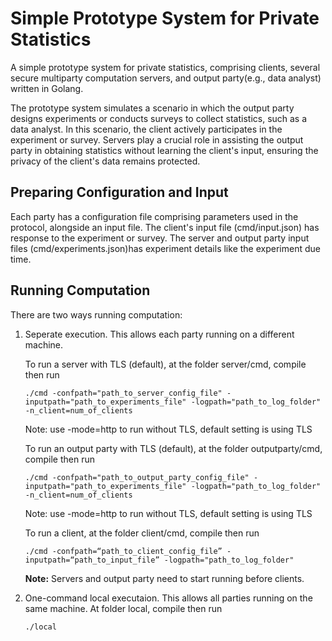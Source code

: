 # Simple Prototype System for Private Statistics
A simple prototype system for private statistics,  comprising clients, several secure multiparty computation servers, and output party(e.g., data analyst) written in Golang.

The prototype system simulates a scenario in which the output party designs experiments or conducts surveys to collect statistics, such as a data analyst. In this scenario, the client actively participates in the experiment or survey. Servers play a crucial role in assisting the output party in obtaining statistics without learning the client's input, ensuring the privacy of the client's data remains protected.

## Preparing Configuration and Input 
Each party has a configuration file comprising parameters used in the protocol, alongside an input file. The client's input file (cmd/input.json) has response to the experiment or survey. The server and output party input files (cmd/experiments.json)has experiment details like the experiment due time.

## Running Computation
There are two ways running computation:
1. Seperate execution. This allows each party running on a different machine. 
   
   To run a server with TLS (default), at the folder server/cmd, compile then run
   ```
   ./cmd -confpath="path_to_server_config_file" -inputpath="path_to_experiments_file" -logpath="path_to_log_folder" -n_client=num_of_clients
   ```
   Note: use -mode=http to run without TLS, default setting is using TLS

   To run an output party with TLS (default), at the folder outputparty/cmd, compile then run
   ```
   ./cmd -confpath="path_to_output_party_config_file" -inputpath="path_to_experiments_file" -logpath="path_to_log_folder" -n_client=num_of_clients
   ```
   Note: use -mode=http to run without TLS, default setting is using TLS

   To run a client, at the folder client/cmd, compile then run
   ```
   ./cmd -confpath=“path_to_client_config_file” -inputpath=“path_to_input_file” -logpath="path_to_log_folder"
   ``` 
   **Note:** Servers and output party need to start running before clients.
2. One-command local executaion. This allows all parties running on the same machine.
   At folder local, compile then run
   ```
   ./local
   ``` 








  
